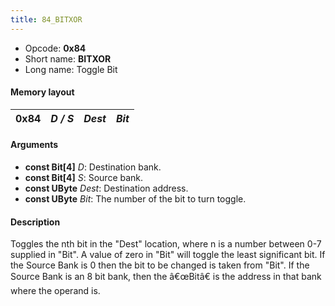 ```yaml
---
title: 84_BITXOR
---
```


-   Opcode: **0x84**
-   Short name: **BITXOR**
-   Long name: Toggle Bit

#### Memory layout

| 0x84 | *D / S* | *Dest* | *Bit* |
|------|---------|--------|-------|

#### Arguments

-   **const Bit\[4\]** *D*: Destination bank.
-   **const Bit\[4\]** *S*: Source bank.
-   **const UByte** *Dest*: Destination address.
-   **const UByte** *Bit*: The number of the bit to turn toggle.

#### Description

Toggles the nth bit in the "Dest" location, where n is a number between 0-7 supplied in "Bit". A value of zero in "Bit" will toggle the least significant bit. If the Source Bank is 0 then the bit to be changed is taken from "Bit". If the Source Bank is an 8 bit bank, then the â€œBitâ€ is the address in that bank where the operand is.

